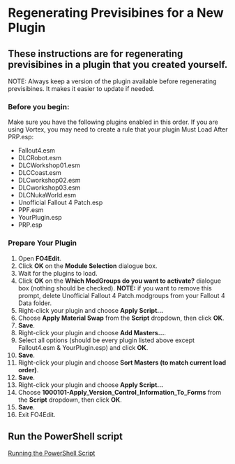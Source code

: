 # Regenerating Previsibines for a New Plugin

## These instructions are for regenerating previsibines in a plugin that you created yourself. 

NOTE: Always keep a version of the plugin available before regenerating previsibines. It makes it easier to update if needed.

### Before you begin:

Make sure you have the following plugins enabled in this order. If you are using Vortex, you may need to create a rule that your plugin Must Load After PRP.esp:<br>
- Fallout4.esm
- DLCRobot.esm
- DLCWorkshop01.esm
- DLCCoast.esm
- DLCworkshop02.esm
- DLCworkshop03.esm
- DLCNukaWorld.esm
- Unofficial Fallout 4 Patch.esp
- PPF.esm
- YourPlugin.esp
- PRP.esp

### Prepare Your Plugin

1) Open <b>FO4Edit</b>.
2) Click <b>OK</b> on the <b>Module Selection</b> dialogue box.
3) Wait for the plugins to load. 
4) Click <b>OK</b> on the <b>Which ModGroups do you want to activate?</b> dialogue box (nothing should be checked). <b>NOTE:</b> if you want to remove this prompt, delete Unofficial Fallout 4 Patch.modgroups from your Fallout 4 Data folder.
5) Right-click your plugin and choose <b>Apply Script...</b>
6) Choose <b>Apply Material Swap</b> from the <b>Script</b> dropdown, then click <b>OK</b>.
7) <b>Save</b>.
8) Right-click your plugin and choose <b>Add Masters...</b>.
9) Select all options (should be every plugin listed above except Fallout4.esm & YourPlugin.esp) and click <b>OK</b>.
10) <b>Save</b>.
11) Right-click your plugin and choose <b>Sort Masters (to match current load order)</b>.
12) <b>Save</b>.
13) Right-click your plugin and choose <b>Apply Script...</b>
14) Choose <b>1000101-Apply_Version_Control_Information_To_Forms</b> from the <b>Script</b> dropdown, then click <b>OK</b>.
15) <b>Save</b>.
16) Exit FO4Edit.

## Run the PowerShell script

[Running the PowerShell Script](https://github.com/Aurelianis/PRPPatchingScript/blob/main/MANUAL-RunningTheScript.md)

